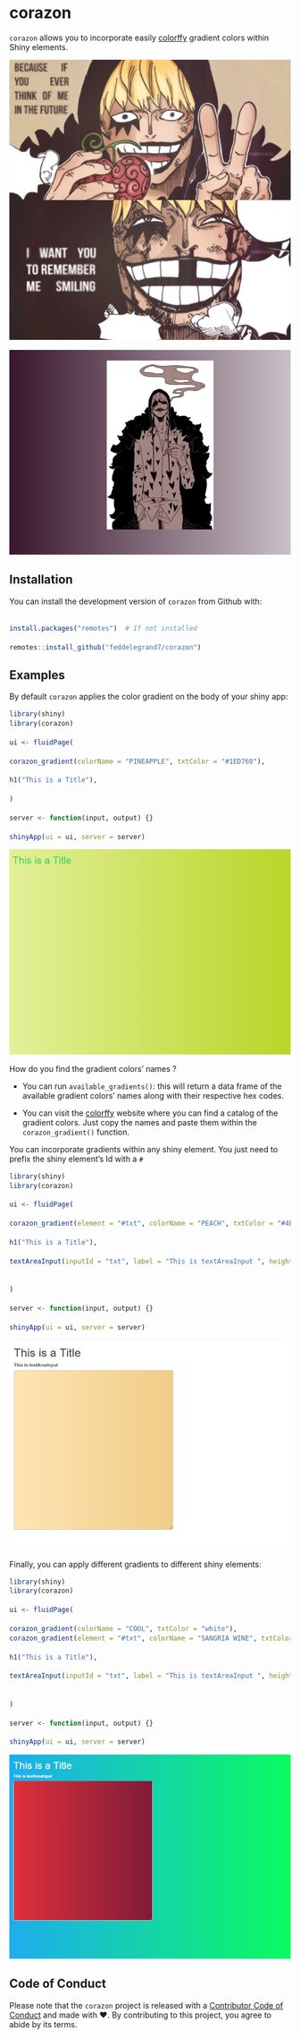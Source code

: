 
<!-- README.md is generated from README.Rmd. Please edit that file -->

# corazon

`corazon` allows you to incorporate easily
[colorffy](https://www.colorffy.com/gradients/catalog) gradient colors
within Shiny elements.

![](man/figures/corazon.jpg)

![](man/figures/corazon2.png)

## Installation

You can install the development version of `corazon` from Github with:

``` r

install.packages("remotes")  # If not installed 

remotes::install_github("feddelegrand7/corazon")
```

## Examples

By default `corazon` applies the color gradient on the body of your
shiny app:

``` r
library(shiny)
library(corazon)

ui <- fluidPage(

corazon_gradient(colorName = "PINEAPPLE", txtColor = "#1ED760"),

h1("This is a Title"),

)

server <- function(input, output) {}

shinyApp(ui = ui, server = server)
```

![](man/figures/corazon_example1.png)

How do you find the gradient colors’ names ?

  - You can run `available_gradients()`: this will return a data frame
    of the available gradient colors’ names along with their respective
    hex codes.

  - You can visit the
    [colorffy](https://www.colorffy.com/gradients/catalog) website where
    you can find a catalog of the gradient colors. Just copy the names
    and paste them within the `corazon_gradient()` function.

You can incorporate gradients within any shiny element. You just need to
prefix the shiny element’s Id with a `#`

``` r
library(shiny)
library(corazon)

ui <- fluidPage(

corazon_gradient(element = "#txt", colorName = "PEACH", txtColor = "#4E5C68"), # don't forget to prefix the id wih the # 

h1("This is a Title"),

textAreaInput(inputId = "txt", label = "This is textAreaInput ", height = "500px", width = "500px")


)

server <- function(input, output) {}

shinyApp(ui = ui, server = server)
```

![](man/figures/corazon_example2.png)

Finally, you can apply different gradients to different shiny elements:

``` r
library(shiny)
library(corazon)

ui <- fluidPage(

corazon_gradient(colorName = "COOL", txtColor = "white"),  
corazon_gradient(element = "#txt", colorName = "SANGRIA WINE", txtColor = "#4E5C68"),  

h1("This is a Title"),

textAreaInput(inputId = "txt", label = "This is textAreaInput ", height = "500px", width = "500px")


)

server <- function(input, output) {}

shinyApp(ui = ui, server = server)
```

![](man/figures/corazon_example3.png)

## Code of Conduct

Please note that the `corazon` project is released with a [Contributor
Code of
Conduct](https://contributor-covenant.org/version/2/0/CODE_OF_CONDUCT.html)
and made with ❤️. By contributing to this project, you agree to abide by
its terms.
